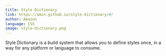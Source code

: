 ```yaml
---
title: Style Dictionary
link: https://amzn.github.io/style-dictionary/#/
author: Amazon
language: CSS
image: style-dictionary.png
---
```


Style Dictionary is a build system that allows you to define styles once, in a way for any platform or language to consume.
